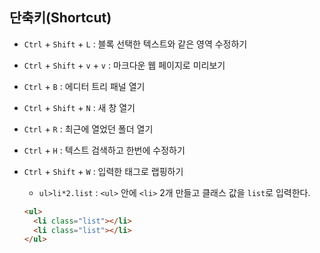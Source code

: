 ## 단축키(Shortcut)

- `Ctrl` + `Shift` + `L` : 블록 선택한 텍스트와 같은 영역 수정하기
- `Ctrl` + `Shift` + `v` + `v` : 마크다운 웹 페이지로 미리보기
- `Ctrl` + `B` : 에디터 트리 패널 열기
- `Ctrl` + `Shift` + `N` : 새 창 열기
- `Ctrl` + `R` : 최근에 열었던 폴더 열기
- `Ctrl` + `H` : 텍스트 검색하고 한번에 수정하기
- `Ctrl` + `Shift` + `W` : 입력한 태그로 랩핑하기

  - `ul>li*2.list` : `<ul>` 안에 `<li>` 2개 만들고 클래스 값을 `list`로 입력한다.

  ```html
  <ul>
    <li class="list"></li>
    <li class="list"></li>
  </ul>
  ```
